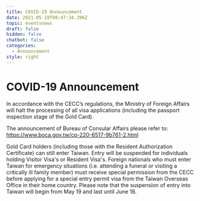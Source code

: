 ```yaml
---
title: COVID-19 Announcement
date: 2021-05-18T08:47:34.396Z
topic: eventsnews
draft: false
hidden: false
chatbot: false
categories:
  - Announcement
style: right
---
```

# COVID-19 Announcement

In accordance with the CECC’s regulations, the Ministry of Foreign Affairs will halt the processing of all visa applications (including the passport inspection stage of the Gold Card).

The announcement of Bureau of Consular Affairs please refer to: <https://www.boca.gov.tw/cp-220-6517-9b761-2.html>

Gold Card holders (including those with the Resident Authorization Certificate) can still enter Taiwan. Entry will be suspended for individuals holding Visitor Visa's or Resident Visa's. Foreign nationals who must enter Taiwan for emergency situations (i.e. attending a funeral or visiting a critically ill family member) must receive special permission from the CECC before applying for a special entry permit visa from the Taiwan Overseas Office in their home country. Please note that the suspension of entry into Taiwan will begin from May 19 and last until June 18.

[](https://www.immigration.gov.tw/5385/7445/211420/229781/211422/216338/)